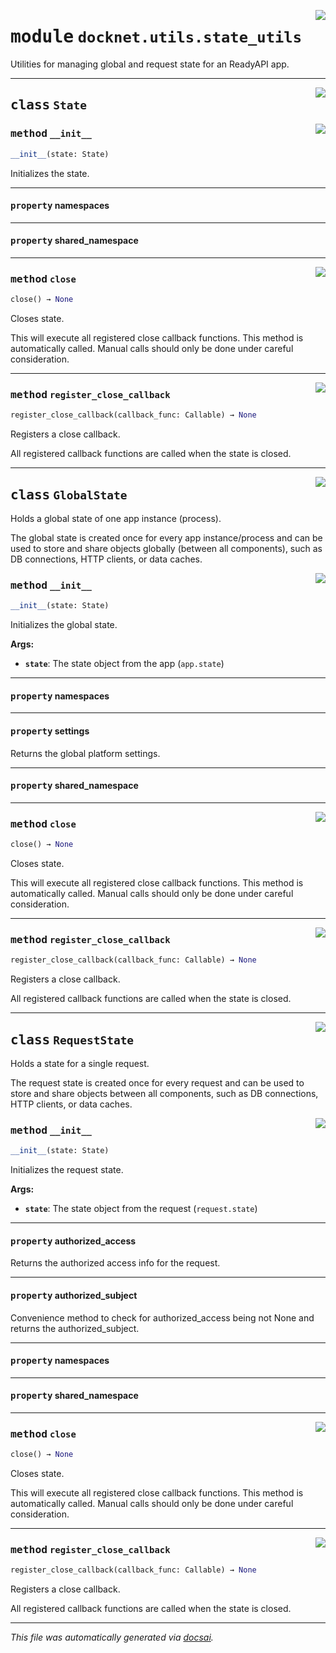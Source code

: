 <!-- markdownlint-disable -->

<a href="https://github.com/khulnasoft/docknet/blob/main/backend/src/docknet/utils/state_utils.py#L0"><img align="right" style="float:right;" src="https://img.shields.io/badge/-source-cccccc?style=flat-square"></a>

# <kbd>module</kbd> `docknet.utils.state_utils`
Utilities for managing global and request state for an ReadyAPI app. 



---

<a href="https://github.com/khulnasoft/docknet/blob/main/backend/src/docknet/utils/state_utils.py#L18"><img align="right" style="float:right;" src="https://img.shields.io/badge/-source-cccccc?style=flat-square"></a>

## <kbd>class</kbd> `State`




<a href="https://github.com/khulnasoft/docknet/blob/main/backend/src/docknet/utils/state_utils.py#L21"><img align="right" style="float:right;" src="https://img.shields.io/badge/-source-cccccc?style=flat-square"></a>

### <kbd>method</kbd> `__init__`

```python
__init__(state: State)
```

Initializes the state. 


---

#### <kbd>property</kbd> namespaces





---

#### <kbd>property</kbd> shared_namespace







---

<a href="https://github.com/khulnasoft/docknet/blob/main/backend/src/docknet/utils/state_utils.py#L68"><img align="right" style="float:right;" src="https://img.shields.io/badge/-source-cccccc?style=flat-square"></a>

### <kbd>method</kbd> `close`

```python
close() → None
```

Closes state. 

This will execute all registered close callback functions. This method is automatically called. Manual calls should only be done under careful consideration. 

---

<a href="https://github.com/khulnasoft/docknet/blob/main/backend/src/docknet/utils/state_utils.py#L61"><img align="right" style="float:right;" src="https://img.shields.io/badge/-source-cccccc?style=flat-square"></a>

### <kbd>method</kbd> `register_close_callback`

```python
register_close_callback(callback_func: Callable) → None
```

Registers a close callback. 

All registered callback functions are called when the state is closed. 


---

<a href="https://github.com/khulnasoft/docknet/blob/main/backend/src/docknet/utils/state_utils.py#L80"><img align="right" style="float:right;" src="https://img.shields.io/badge/-source-cccccc?style=flat-square"></a>

## <kbd>class</kbd> `GlobalState`
Holds a global state of one app instance (process). 

The global state is created once for every app instance/process and can be used to store and share objects globally (between all components), such as DB connections, HTTP clients, or data caches. 

<a href="https://github.com/khulnasoft/docknet/blob/main/backend/src/docknet/utils/state_utils.py#L90"><img align="right" style="float:right;" src="https://img.shields.io/badge/-source-cccccc?style=flat-square"></a>

### <kbd>method</kbd> `__init__`

```python
__init__(state: State)
```

Initializes the global state. 



**Args:**
 
 - <b>`state`</b>:  The state object from the app (`app.state`) 


---

#### <kbd>property</kbd> namespaces





---

#### <kbd>property</kbd> settings

Returns the global platform settings. 

---

#### <kbd>property</kbd> shared_namespace







---

<a href="https://github.com/khulnasoft/docknet/blob/main/backend/src/docknet/utils/state_utils.py#L68"><img align="right" style="float:right;" src="https://img.shields.io/badge/-source-cccccc?style=flat-square"></a>

### <kbd>method</kbd> `close`

```python
close() → None
```

Closes state. 

This will execute all registered close callback functions. This method is automatically called. Manual calls should only be done under careful consideration. 

---

<a href="https://github.com/khulnasoft/docknet/blob/main/backend/src/docknet/utils/state_utils.py#L61"><img align="right" style="float:right;" src="https://img.shields.io/badge/-source-cccccc?style=flat-square"></a>

### <kbd>method</kbd> `register_close_callback`

```python
register_close_callback(callback_func: Callable) → None
```

Registers a close callback. 

All registered callback functions are called when the state is closed. 


---

<a href="https://github.com/khulnasoft/docknet/blob/main/backend/src/docknet/utils/state_utils.py#L112"><img align="right" style="float:right;" src="https://img.shields.io/badge/-source-cccccc?style=flat-square"></a>

## <kbd>class</kbd> `RequestState`
Holds a state for a single request. 

The request state is created once for every request and can be used to store and share objects between all components, such as DB connections, HTTP clients, or data caches. 

<a href="https://github.com/khulnasoft/docknet/blob/main/backend/src/docknet/utils/state_utils.py#L120"><img align="right" style="float:right;" src="https://img.shields.io/badge/-source-cccccc?style=flat-square"></a>

### <kbd>method</kbd> `__init__`

```python
__init__(state: State)
```

Initializes the request state. 



**Args:**
 
 - <b>`state`</b>:  The state object from the request (`request.state`) 


---

#### <kbd>property</kbd> authorized_access

Returns the authorized access info for the request. 

---

#### <kbd>property</kbd> authorized_subject

Convenience method to check for authorized_access being not None and returns the authorized_subject. 

---

#### <kbd>property</kbd> namespaces





---

#### <kbd>property</kbd> shared_namespace







---

<a href="https://github.com/khulnasoft/docknet/blob/main/backend/src/docknet/utils/state_utils.py#L68"><img align="right" style="float:right;" src="https://img.shields.io/badge/-source-cccccc?style=flat-square"></a>

### <kbd>method</kbd> `close`

```python
close() → None
```

Closes state. 

This will execute all registered close callback functions. This method is automatically called. Manual calls should only be done under careful consideration. 

---

<a href="https://github.com/khulnasoft/docknet/blob/main/backend/src/docknet/utils/state_utils.py#L61"><img align="right" style="float:right;" src="https://img.shields.io/badge/-source-cccccc?style=flat-square"></a>

### <kbd>method</kbd> `register_close_callback`

```python
register_close_callback(callback_func: Callable) → None
```

Registers a close callback. 

All registered callback functions are called when the state is closed. 




---

_This file was automatically generated via [docsai](https://github.com/khulnasoft/docsai)._
